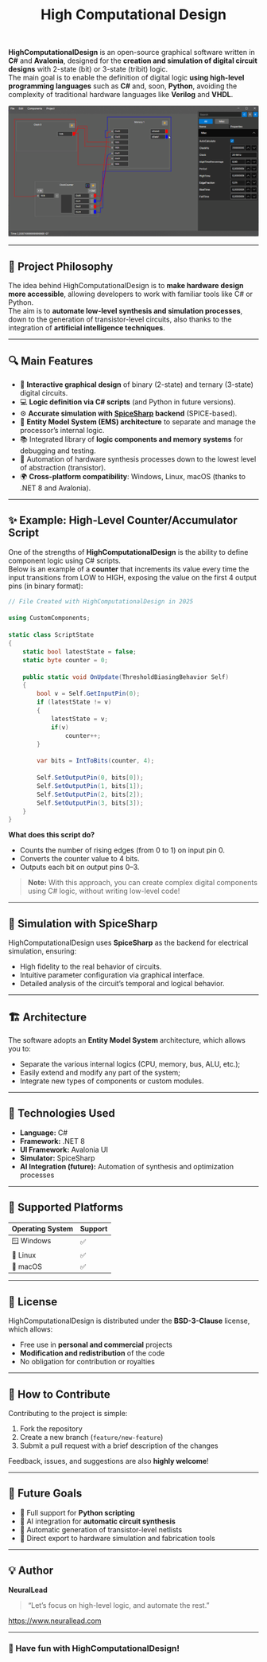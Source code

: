 <center>
<h1>High Computational Design</h1>
</br>
</center>

**HighComputationalDesign** is an open-source graphical software written in **C#** and **Avalonia**, designed for the **creation and simulation of digital circuit designs** with 2-state (bit) or 3-state (tribit) logic.  
The main goal is to enable the definition of digital logic **using high-level programming languages** such as **C#** and, soon, **Python**, avoiding the complexity of traditional hardware languages like **Verilog** and **VHDL**.

<center>
<img alt="HighComputationalDesign" src="docs/HighComputationalDesign.png">
<br>
</center>

---

## 🧠 Project Philosophy

The idea behind HighComputationalDesign is to **make hardware design more accessible**, allowing developers to work with familiar tools like C# or Python.  
The aim is to **automate low-level synthesis and simulation processes**, down to the generation of transistor-level circuits, also thanks to the integration of **artificial intelligence techniques**.

---

## 🔍 Main Features

- 🧩 **Interactive graphical design** of binary (2-state) and ternary (3-state) digital circuits.
- 💻 **Logic definition via C# scripts** (and Python in future versions).  
- ⚙️ **Accurate simulation with [SpiceSharp](https://github.com/SpiceSharp/SpiceSharp) backend** (SPICE-based).  
- 🧱 **Entity Model System (EMS) architecture** to separate and manage the processor’s internal logic.  
- 📚 Integrated library of **logic components and memory systems** for debugging and testing.  
- 🤖 Automation of hardware synthesis processes down to the lowest level of abstraction (transistor).  
- 🌍 **Cross-platform compatibility**: Windows, Linux, macOS (thanks to .NET 8 and Avalonia).  

---

## ✨ Example: High-Level Counter/Accumulator Script

One of the strengths of **HighComputationalDesign** is the ability to define component logic using C# scripts.  
Below is an example of a **counter** that increments its value every time the input transitions from LOW to HIGH, exposing the value on the first 4 output pins (in binary format):

```csharp
// File Created with HighComputationalDesign in 2025

using CustomComponents;

static class ScriptState
{
    static bool latestState = false;
    static byte counter = 0;

    public static void OnUpdate(ThresholdBiasingBehavior Self)
    {
        bool v = Self.GetInputPin(0);
        if (latestState != v)
        {
            latestState = v;
            if(v)
                counter++;
        }

        var bits = IntToBits(counter, 4);
        
        Self.SetOutputPin(0, bits[0]);
        Self.SetOutputPin(1, bits[1]);
        Self.SetOutputPin(2, bits[2]);
        Self.SetOutputPin(3, bits[3]);
    }
}
```

**What does this script do?**
- Counts the number of rising edges (from 0 to 1) on input pin 0.
- Converts the counter value to 4 bits.
- Outputs each bit on output pins 0–3.

> **Note:** With this approach, you can create complex digital components using C# logic, without writing low-level code!

---

## 🧪 Simulation with SpiceSharp

HighComputationalDesign uses **SpiceSharp** as the backend for electrical simulation, ensuring:  
- High fidelity to the real behavior of circuits.  
- Intuitive parameter configuration via graphical interface.  
- Detailed analysis of the circuit’s temporal and logical behavior.

---

## 🏗️ Architecture

The software adopts an **Entity Model System** architecture, which allows you to:
- Separate the various internal logics (CPU, memory, bus, ALU, etc.);
- Easily extend and modify any part of the system;
- Integrate new types of components or custom modules.

---

## 🧰 Technologies Used

- **Language:** C#  
- **Framework:** .NET 8  
- **UI Framework:** Avalonia UI  
- **Simulator:** SpiceSharp  
- **AI Integration (future):** Automation of synthesis and optimization processes

---

## 💽 Supported Platforms

| Operating System | Support |
|------------------|---------|
| 🪟 Windows | ✅ |
| 🐧 Linux | ✅ |
| 🍎 macOS | ✅ |

---

## 📜 License

HighComputationalDesign is distributed under the **BSD-3-Clause** license, which allows:  
- Free use in **personal and commercial** projects  
- **Modification and redistribution** of the code  
- No obligation for contribution or royalties  

---

## 🚀 How to Contribute

Contributing to the project is simple:
1. Fork the repository  
2. Create a new branch (`feature/new-feature`)  
3. Submit a pull request with a brief description of the changes  

Feedback, issues, and suggestions are also **highly welcome**!

---

## 🧩 Future Goals

- 🐍 Full support for **Python scripting**  
- 🧠 AI integration for **automatic circuit synthesis**  
- 🧮 Automatic generation of transistor-level netlists  
- 🔌 Direct export to hardware simulation and fabrication tools  

---

## 💡 Author

**NeuralLead**  
> “Let’s focus on high-level logic, and automate the rest.”

https://www.neurallead.com

---

### 🧾 Have fun with HighComputationalDesign!